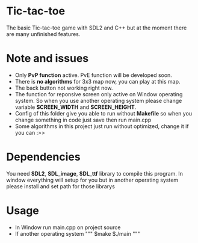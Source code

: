 # Tic-tac-toe
The basic Tic-tac-toe game with SDL2 and C++ but at the moment there are many unfinished features.
# Note and issues
- Only **PvP function** active. PvE function will be developed soon.
- There is **no algorithms** for 3x3 map now, you can play at this map.
- The back button not working right now.
- The function for reponsive screen only active on Window operating system. So when you use another operating system please change variable **SCREEN_WIDTH** and **SCREEN_HEIGHT**.
- Config of this folder give you able to run without **Makefile** so when you change something in code just save then run main.cpp
- Some algorithms in this project just run without optimized, change it if you can :>>
# Dependencies
You need **SDL2**, **SDL_image**, **SDL_ttf** library to compile this program. In window everything will setup for you but in another operating system please install and set path for those librarys
# Usage
- In Window run main.cpp on project source
- If another operating system
  """
  $make
  $./main
  """
